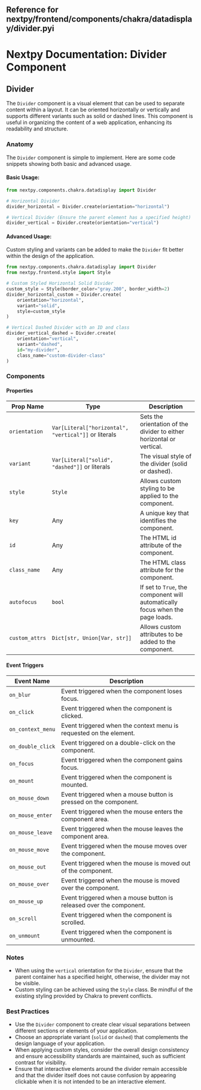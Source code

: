 ##  Reference for nextpy/frontend/components/chakra/datadisplay/divider.pyi

# Nextpy Documentation: Divider Component

## Divider

The `Divider` component is a visual element that can be used to separate content within a layout. It can be oriented horizontally or vertically and supports different variants such as solid or dashed lines. This component is useful in organizing the content of a web application, enhancing its readability and structure.

### Anatomy

The `Divider` component is simple to implement. Here are some code snippets showing both basic and advanced usage.

#### Basic Usage:

```python
from nextpy.components.chakra.datadisplay import Divider

# Horizontal Divider
divider_horizontal = Divider.create(orientation="horizontal")

# Vertical Divider (Ensure the parent element has a specified height)
divider_vertical = Divider.create(orientation="vertical")
```

#### Advanced Usage:

Custom styling and variants can be added to make the `Divider` fit better within the design of the application.

```python
from nextpy.components.chakra.datadisplay import Divider
from nextpy.frontend.style import Style

# Custom Styled Horizontal Solid Divider
custom_style = Style(border_color="gray.200", border_width=2)
divider_horizontal_custom = Divider.create(
    orientation="horizontal", 
    variant="solid", 
    style=custom_style
)

# Vertical Dashed Divider with an ID and class
divider_vertical_dashed = Divider.create(
    orientation="vertical", 
    variant="dashed",
    id="my-divider",
    class_name="custom-divider-class"
)
```

### Components

#### Properties

| Prop Name      | Type                                                   | Description                                                                              |
| -------------- | ------------------------------------------------------ | ---------------------------------------------------------------------------------------- |
| `orientation`  | `Var[Literal["horizontal", "vertical"]]` or literals  | Sets the orientation of the divider to either horizontal or vertical.                    |
| `variant`      | `Var[Literal["solid", "dashed"]]` or literals         | The visual style of the divider (solid or dashed).                                       |
| `style`        | `Style`                                                | Allows custom styling to be applied to the component.                                    |
| `key`          | Any                                                    | A unique key that identifies the component.                                              |
| `id`           | Any                                                    | The HTML id attribute of the component.                                                  |
| `class_name`   | Any                                                    | The HTML class attribute for the component.                                              |
| `autofocus`    | `bool`                                                 | If set to `True`, the component will automatically focus when the page loads.            |
| `custom_attrs` | `Dict[str, Union[Var, str]]`                           | Allows custom attributes to be added to the component.                                   |

#### Event Triggers

| Event Name         | Description                                                        |
| ------------------ | ------------------------------------------------------------------ |
| `on_blur`          | Event triggered when the component loses focus.                    |
| `on_click`         | Event triggered when the component is clicked.                     |
| `on_context_menu`  | Event triggered when the context menu is requested on the element. |
| `on_double_click`  | Event triggered on a double-click on the component.                |
| `on_focus`         | Event triggered when the component gains focus.                    |
| `on_mount`         | Event triggered when the component is mounted.                     |
| `on_mouse_down`    | Event triggered when a mouse button is pressed on the component.   |
| `on_mouse_enter`   | Event triggered when the mouse enters the component area.          |
| `on_mouse_leave`   | Event triggered when the mouse leaves the component area.          |
| `on_mouse_move`    | Event triggered when the mouse moves over the component.           |
| `on_mouse_out`     | Event triggered when the mouse is moved out of the component.      |
| `on_mouse_over`    | Event triggered when the mouse is moved over the component.        |
| `on_mouse_up`      | Event triggered when a mouse button is released over the component.|
| `on_scroll`        | Event triggered when the component is scrolled.                     |
| `on_unmount`       | Event triggered when the component is unmounted.                   |

### Notes

- When using the `vertical` orientation for the `Divider`, ensure that the parent container has a specified height, otherwise, the divider may not be visible.
- Custom styling can be achieved using the `Style` class. Be mindful of the existing styling provided by Chakra to prevent conflicts.

### Best Practices

- Use the `Divider` component to create clear visual separations between different sections or elements of your application.
- Choose an appropriate variant (`solid` or `dashed`) that complements the design language of your application.
- When applying custom styles, consider the overall design consistency and ensure accessibility standards are maintained, such as sufficient contrast for visibility.
- Ensure that interactive elements around the divider remain accessible and that the divider itself does not cause confusion by appearing clickable when it is not intended to be an interactive element.